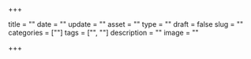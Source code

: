 +++

title = ""
date = ""
update = ""
asset = ""
type = ""
draft = false
slug = ""
categories = [""]
tags = ["", ""]
description = ""
image = ""

+++
